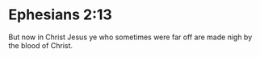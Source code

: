 # Ephesians 2:13

But now in Christ Jesus ye who sometimes were far off are made nigh by the blood of Christ.